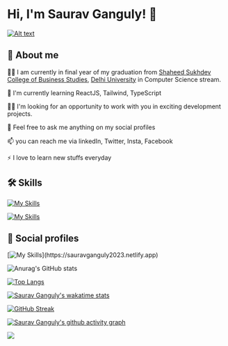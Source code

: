# Hi, I'm Saurav Ganguly! 👋

[![Alt text](https://user-images.githubusercontent.com/76724823/234611229-6e012ab8-6a2e-4951-aead-d4b12e065ca6.png)](https://sauravganguly2023.netlify.app)

## 🧑 About me

👩‍💻 I am currently in final year of my graduation from [Shaheed Sukhdev College of Business Studies](https://sscbs.du.ac.in), [Delhi University](https://www.du.ac.in) in Computer Science stream.

🧠 I'm currently learning ReactJS, Tailwind, TypeScript

👯‍♀️ I'm looking for an opportunity to work with you in exciting development projects.

💬 Feel free to ask me anything on my social profiles

📫 you can reach me via linkedIn, Twitter, Insta, Facebook

⚡️ I love to learn new stuffs everyday

## 🛠 Skills

[![My Skills](https://skillicons.dev/icons?i=html,css,js,nodejs,php,react,mysql,mongodb)](https://skillicons.dev)

[![My Skills](https://skillicons.dev/icons?i=cpp,python,r,postman,git,vscode)](https://skillicons.dev)

## 👨 Social profiles

[![My Skills](https://skillicons.dev/icons?i=linkedin,instagram,twitter,)](https://sauravganguly2023.netlify.app)

![Anurag's GitHub stats](https://github-readme-stats.vercel.app/api?username=sauravganguly2018&show_icons=true&theme=transparent)

[![Top Langs](https://github-readme-stats.vercel.app/api/top-langs/?username=sauravganguly2018&layout=compact)](https://github.com/anuraghazra/github-readme-stats)

[![Saurav Ganguly's wakatime stats](https://github-readme-stats.vercel.app/api/wakatime?username=sauravganguly)](https://github.com/anuraghazra/github-readme-stats)

[![GitHub Streak](https://streak-stats.demolab.com/?user=sauravganguly2018&theme=transparent)](https://git.io/streak-stats)

[![Saurav Ganguly's github activity graph](https://github-readme-activity-graph.cyclic.app/graph?username=sauravganguly2018&theme=github-compact)](https://github.com/ashutosh00710/github-readme-activity-graph)

![](https://komarev.com/ghpvc/?username=sauravganguly2018)

